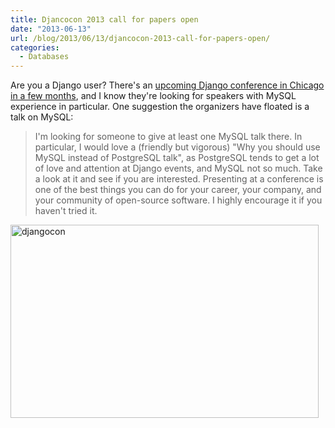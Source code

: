 ```yaml
---
title: Djancocon 2013 call for papers open
date: "2013-06-13"
url: /blog/2013/06/13/djancocon-2013-call-for-papers-open/
categories:
  - Databases
---
```

Are you a Django user? There's an [upcoming Django conference in Chicago in a few months](http://www.djangocon.us/), and I know they're looking for speakers with MySQL experience in particular. One suggestion the organizers have floated is a talk on MySQL:

> I'm looking for someone to give at least one MySQL talk there. In particular, I would love a (friendly but vigorous) "Why you should use MySQL instead of PostgreSQL talk", as PostgreSQL tends to get a lot of love and attention at Django events, and MySQL not so much.
Take a look at it and see if you are interested. Presenting at a conference is one of the best things you can do for your career, your company, and your community of open-source software. I highly encourage it if you haven't tried it.

<img src="/media/2013/06/djangocon.png" alt="djangocon" width="493" height="309" class="aligncenter size-full wp-image-3191" />


